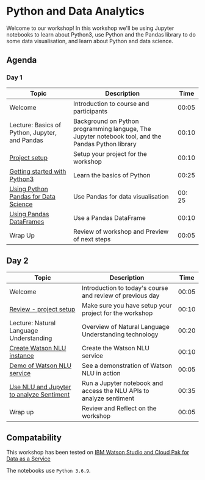 # Python and Data Analytics

Welcome to our workshop! In this workshop we'll be using Jupyter notebooks to learn about Python3, use Python and the Pandas library to do some data visualisation, and learn about Python and data science.

## Agenda

### Day 1

| Topic | Description | Time |
| - | - | - |
| Welcome | Introduction to course and participants | 00:05 |
| Lecture: Basics of Python, Jupyter, and Pandas | Background on Python programming languge, The Jupyter notebook tool, and the Pandas Python library |  00:10 |
| [Project setup](project-setup/README.md) | Setup your project for the workshop | 00:10 |
| [Getting started with Python3](python3/README.md) | Learn the basics of Python | 00:25 |
| [Using Python Pandas for Data Science](python-pandas/README.md) | Use Pandas for data visualisation | 00: 25 |
| [Using Pandas DataFrames](work-with-dataframe/README.md) | Use a Pandas DataFrame | 00:10 |
| Wrap Up | Review of workshop and Preview of next steps | 00:05 |

## Day 2

| Topic | Description | Time |
| - | - | - |
| Welcome | Introduction to today's course and review of previous day | 00:05 |
| [Review - project setup](project-setup/README.md) | Make sure you have setup your project for the workshop | 00:10 |
| Lecture: Natural Language Understanding | Overview of Natural Language Understanding technology | 00:20 |
| [Create Watson NLU instance](natural-language-understanding/README.md#1-create-nlu) | Create the Watson NLU service | 00:10 |
| [Demo of Watson NLU service](https://www.ibm.com/demos/live/natural-language-understanding/self-service/home) | See a demonstration of Watson NLU in action | 00:05 |
| [Use NLU and Jupyter to analyze Sentiment](natural-language-understanding/README.md) | Run a Jupyter notebook and access the NLU APIs to analyze sentiment | 00:35 |
| Wrap up  | Review and Reflect on the workshop | 00:05 |
## Compatability

This workshop has been tested on [IBM Watson Studio and Cloud Pak for Data as a Service](dataplatform.cloud.ibm.com)

The notebooks use `Python 3.6.9`.
